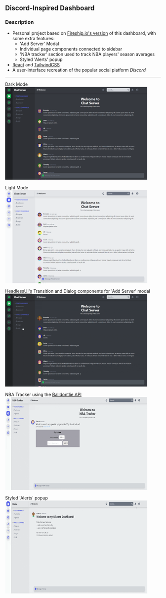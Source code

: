 ## Discord-Inspired Dashboard
### Description
- Personal project based on [Fireship.io's version](https://github.com/fireship-io/tailwind-dashboard) of this dashboard, with some extra features:<br>
    - 'Add Server' Modal
    - Individual page components connected to sidebar
    - 'NBA tracker' section used to track NBA players' season averages
    - Styled 'Alerts' popup 
- [React](https://reactjs.org/) and [TailwindCSS](https://tailwindcss.com/)
- A user-interface recreation of the popular social platform <em>Discord</em>
---
Dark Mode
<br>
    <img width='460' height='300' src='https://github.com/bloo327/discord-dashboard/blob/main/dark-mode.png?raw=true'>

Light Mode
<br>
    <img width='460' height='300' src='https://github.com/bloo327/discord-dashboard/blob/main/light-mode.png?raw=true'>

[HeadlessUI's](https://headlessui.dev) Transition and Dialog components for 'Add Server' modal
<br>
    <img width='460' height='300' src='https://github.com/bloo327/discord-dashboard/blob/main/add-server.gif?raw=true'>

NBA Tracker using the [Balldontlie API](https://www.balldontlie.io/#introduction)
<br>
    <img width='460' height='300' src='https://github.com/bloo327/discord-dashboard/blob/main/NBATracker.gif?raw=true'>

Styled 'Alerts' popup
<br>
    <img width='460' height='300' src='https://github.com/bloo327/discord-dashboard/blob/main/Alerts.gif?raw=true'>